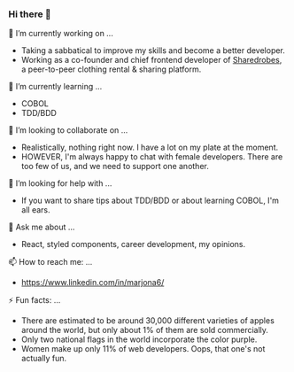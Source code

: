 ### Hi there 👋

<!--
**Marjona6/Marjona6** is a ✨ _special_ ✨ repository because its `README.md` (this file) appears on your GitHub profile.

Here are some ideas to get you started:
-->

🔭 I’m currently working on ...
* Taking a sabbatical to improve my skills and become a better developer.
* Working as a co-founder and chief frontend developer of [Sharedrobes](www.sharedrobes.com), a peer-to-peer clothing rental & sharing platform.

🌱 I’m currently learning ...
* COBOL
* TDD/BDD

👯 I’m looking to collaborate on ...
* Realistically, nothing right now. I have a lot on my plate at the moment.
* HOWEVER, I'm always happy to chat with female developers. There are too few of us, and we need to support one another.

🤔 I’m looking for help with ...
* If you want to share tips about TDD/BDD or about learning COBOL, I'm all ears.

💬 Ask me about ...
* React, styled components, career development, my opinions.

📫 How to reach me: ...
* https://www.linkedin.com/in/marjona6/

⚡ Fun facts: ...
* There are estimated to be around 30,000 different varieties of apples around the world, but only about 1% of them are sold commercially.
* Only two national flags in the world incorporate the color purple.
* Women make up only 11% of web developers. Oops, that one's not actually fun.
